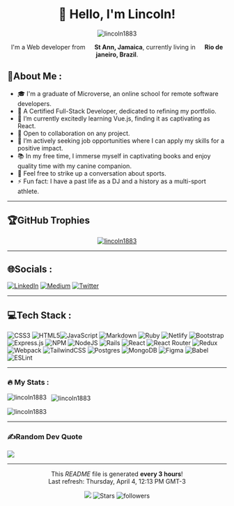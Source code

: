 <h1 align="center">👋 Hello, I'm Lincoln!</h1>

<div align="center">
  <p> 
    <img src="https://komarev.com/ghpvc/?username=lincoln1883&label=Visitor%20number&color=0e75b6&style=flat" alt="lincoln1883" /> 
  </p>
  <p>I'm a Web developer from <img src="https://cdn-icons-png.flaticon.com/128/555/555653.png" width="13" /> <b>St Ann, Jamaica</b>, currently living in <img src="https://cdn-icons-png.flaticon.com/128/5111/5111676.png" width="13" /> <b>Rio de janeiro, Brazil</b>. 
  </p>
</div>

## 💫About Me :
- 🎓 I'm a graduate of Microverse, an online school for remote software developers.
- 🌱 A Certified Full-Stack Developer, dedicated to refining my portfolio.
- 🔭 I’m currently excitedly learning Vue.js, finding it as captivating as React.
- 👯 Open to collaboration on any project.
- 🤝 I’m actively seeking job opportunities where I can apply my skills for a positive impact.
- 📚 In my free time, I immerse myself in captivating books and enjoy quality time with my canine companion.
- 💬 Feel free to strike up a conversation about sports.
- ⚡ Fun fact: I have a past life as a DJ and a history as a multi-sport athlete.

---

## 🏆GitHub Trophies
<p align="center">
  <a href="https://github-profile-trophy.vercel.app/">
    <img src="https://github-profile-trophy.vercel.app/?username=lincoln1883&theme=radical&no-frame=false&no-bg=false&margin-w=4" alt="lincoln1883" />
  </a>
</p>

---

## 🌐Socials :
[![LinkedIn](https://img.shields.io/badge/LinkedIn-%230077B5.svg?logo=linkedin&logoColor=white)](https://linkedin.com/in/lincoln-gibson) [![Medium](https://img.shields.io/badge/Medium-12100E?logo=medium&logoColor=white)](https://medium.com/@lincoln-gibson7) [![Twitter](https://img.shields.io/badge/Twitter-%231DA1F2.svg?logo=Twitter&logoColor=white)](https://twitter.com/lincolngibson7) 

---

## 💻Tech Stack :
![CSS3](https://img.shields.io/badge/css3-%231572B6.svg?style=plastic&logo=css3&logoColor=white) ![HTML5](https://img.shields.io/badge/html5-%23E34F26.svg?style=plastic&logo=html5&logoColor=white)![JavaScript](https://img.shields.io/badge/javascript-%23323330.svg?style=plastic&logo=javascript&logoColor=%23F7DF1E) ![Markdown](https://img.shields.io/badge/markdown-%23000000.svg?style=plastic&logo=markdown&logoColor=white) ![Ruby](https://img.shields.io/badge/ruby-%23CC342D.svg?style=plastic&logo=ruby&logoColor=white) ![Netlify](https://img.shields.io/badge/netlify-%23000000.svg?style=plastic&logo=netlify&logoColor=#00C7B7) ![Bootstrap](https://img.shields.io/badge/bootstrap-%23563D7C.svg?style=plastic&logo=bootstrap&logoColor=white) ![Express.js](https://img.shields.io/badge/express.js-%23404d59.svg?style=plastic&logo=express&logoColor=%2361DAFB) ![NPM](https://img.shields.io/badge/NPM-%23000000.svg?style=plastic&logo=npm&logoColor=white) ![NodeJS](https://img.shields.io/badge/node.js-6DA55F?style=plastic&logo=node.js&logoColor=white) ![Rails](https://img.shields.io/badge/rails-%23CC0000.svg?style=plastic&logo=ruby-on-rails&logoColor=white) ![React](https://img.shields.io/badge/react-%2320232a.svg?style=plastic&logo=react&logoColor=%2361DAFB) ![React Router](https://img.shields.io/badge/React_Router-CA4245?style=plastic&logo=react-router&logoColor=white) ![Redux](https://img.shields.io/badge/redux-%23593d88.svg?style=plastic&logo=redux&logoColor=white) ![Webpack](https://img.shields.io/badge/webpack-%238DD6F9.svg?style=plastic&logo=webpack&logoColor=black) ![TailwindCSS](https://img.shields.io/badge/tailwindcss-%2338B2AC.svg?style=plastic&logo=tailwind-css&logoColor=white) ![Postgres](https://img.shields.io/badge/postgres-%23316192.svg?style=plastic&logo=postgresql&logoColor=white) ![MongoDB](https://img.shields.io/badge/MongoDB-%234ea94b.svg?style=plastic&logo=mongodb&logoColor=white) 	![Figma](https://img.shields.io/badge/figma-%23F24E1E.svg?style=plastic&logo=figma&logoColor=white) ![Babel](https://img.shields.io/badge/Babel-F9DC3e?style=plastic&logo=babel&logoColor=black) ![ESLint](https://img.shields.io/badge/ESLint-4B3263?style=plastic&logo=eslint&logoColor=white)

---

### :fire: My Stats :
<p>
  <img align="left" src="https://github-readme-stats.vercel.app/api/top-langs?username=lincoln1883&show_icons=true&theme=radical&locale=en&layout=compact" alt="lincoln1883" />
</p>

<p>&nbsp;
  <img align="center" src="https://github-readme-stats.vercel.app/api?username=lincoln1883&show_icons=true&theme=radical&locale=en" alt="lincoln1883" />
</p>

<p>
  <img align="center" src="https://github-readme-streak-stats.herokuapp.com/?user=lincoln1883&&show_icons=true&theme=radical" alt="lincoln1883" />
</p>

---

### ✍️Random Dev Quote
![](https://quotes-github-readme.vercel.app/api?type=horizontal&theme=radical)


------------
<p align="center">This <i>README</i> file is generated <b>every 3 hours</b>!</br>Last refresh: Thursday, April 4, 12:13 PM GMT-3<br /></p>
<p align="center">
  <img src="https://github.com/lincoln1883/lincoln1883/workflows/README%20build/badge.svg" />
  <img alt="Stars" src="https://img.shields.io/github/stars/lincoln1883?style=flat-square&labelColor=343b41"/>
  <img alt="followers" src="https://img.shields.io/github/followers/lincoln1883?style=flat-square&labelColor=343b41"/>
</p>
